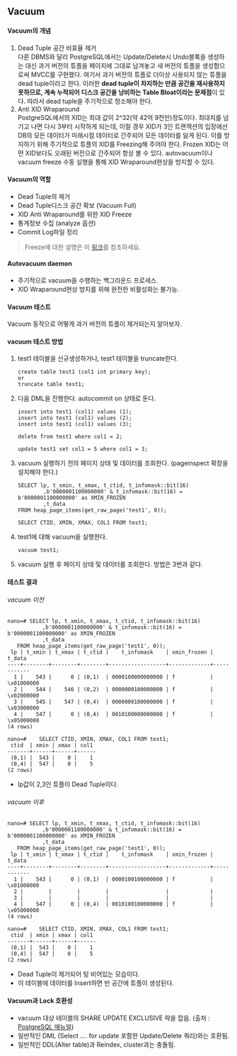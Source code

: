 ## Vacuum

#### Vacuum의 개념
1. Dead Tuple 공간 비효율 제거      
다른 DBMS와 달리 PostgreSQL에서는 Update/Delete시 Undo블록을 생성하는 대신 과거 버전의 튜플을 페이지에 그대로 남겨놓고 새 버전의 튜플을 생성함으로써 MVCC를 구현했다. 여기서 과거 버전의 튜플로 더이상 사용되지 않는 튜플을 dead tuple이라고 한다. 이러한 **dead tuple이 차지하는 만큼 공간을 재사용하지 못하므로, 계속 누적되어 디스크 공간을 낭비하는 Table Bloat이라는 문제점**이 있다. 따라서 dead tuple을 주기적으로 청소해야 한다. 
2. Anti XID Wraparound      
PostgreSQL에서의 XID는 최대 값이 2^32(약 42억 9천만)정도이다. 최대치를 넘기고 나면 다시 3부터 시작하게 되는데, 이럴 경우 XID가 3인 트랜잭션의 입장에선 DB의 모든 데이터가 미래시점 데이터로 간주되어 모든 데이터를 잃게 된다. 이를 방지하기 위해 주기적으로 튜플의 XID를 Freezing해 주어야 한다. Frozen XID는 어떤 XID보다도 오래된 버전으로 간주되어 항상 볼 수 있다. autovacuum이나 vacuum freeze 수동 실행을 통해 XID Wraparound현상을 방지할 수 있다.

#### Vacuum의 역할
- Dead Tuple의 제거
- Dead Tuple디스크 공간 확보 (Vacuum Full)
- XID Anti Wraparound를 위한 XID Freeze
- 통계정보 수집 (analyze 옵션)
- Commit Log파일 정리

> Freeze에 대한 설명은 이 [링크](https://github.com/hyungny2000/DatabaseStudy/blob/main/PostgreSQL/01.%20Architecture/03.%20Transaction%20and%20MVCC/02.%20PostgreSQL%EC%97%90%EC%84%9C%EC%9D%98%20%ED%8A%B8%EB%9E%9C%EC%9E%AD%EC%85%98%20%EA%B4%80%EB%A6%AC.md#vacuum)를 참조하세요.

#### Autovacuum daemon
- 주기적으로 vacuum을 수행하는 백그라운드 프로세스.
- XID Wraparound현상 방지를 위해 완전한 비활성화는 불가능.

#### Vacuum 테스트
Vacuum 동작으로 어떻게 과거 버전의 튜플이 제거되는지 알아보자.

#### vacuum 테스트 방법
1. test1 테이블을 신규생성하거나, test1 테이블을 truncate한다.
   ```
   create table test1 (col1 int primary key);
   or
   truncate table test1;
   ```
3. 다음 DML을 진행한다. autocommit on 상태로 둔다.
   ```
   insert into test1 (col1) values (1);
   insert into test1 (col1) values (2);
   insert into test1 (col1) values (3);

   delete from test1 where col1 = 2;

   update test1 set col1 = 5 where col1 = 3;
   ```
4. vacuum 실행하기 전의 페이지 상태 및 데이터를 조회한다. (pageinspect 확장을 설치해야 한다.)
   ```
   SELECT lp, t_xmin, t_xmax, t_ctid, t_infomask::bit(16)
           ,b'0000001100000000' & t_infomask::bit(16) = b'0000001100000000' as XMIN_FROZEN
           ,t_data
   FROM heap_page_items(get_raw_page('test1', 0));

   SELECT CTID, XMIN, XMAX, COL1 FROM test1;
   ```
5. test1에 대해 vacuum을 실행한다.
   ```
   vacuum test1;
   ```
6. vacuum 실행 후 페이지 상태 및 데이터를 조회한다. 방법은 3번과 같다.

#### 테스트 결과
###### vacuum 이전
```
nano=# SELECT lp, t_xmin, t_xmax, t_ctid, t_infomask::bit(16)
           ,b'0000001100000000' & t_infomask::bit(16) = b'0000001100000000' as XMIN_FROZEN
           ,t_data
   FROM heap_page_items(get_raw_page('test1', 0));
 lp | t_xmin | t_xmax | t_ctid |    t_infomask    | xmin_frozen |   t_data
----+--------+--------+--------+------------------+-------------+------------
  1 |    543 |      0 | (0,1)  | 0000100000000000 | f           | \x01000000
  2 |    544 |    546 | (0,2)  | 0000000100000000 | f           | \x02000000
  3 |    545 |    547 | (0,4)  | 0000000100000000 | f           | \x03000000
  4 |    547 |      0 | (0,4)  | 0010100000000000 | f           | \x05000000
(4 rows)

nano=#    SELECT CTID, XMIN, XMAX, COL1 FROM test1;
 ctid  | xmin | xmax | col1
-------+------+------+------
 (0,1) |  543 |    0 |    1
 (0,4) |  547 |    0 |    5
(2 rows)
```
- lp값이 2,3인 튜플이 Dead Tuple이다. 

###### vacuum 이후
```
nano=# SELECT lp, t_xmin, t_xmax, t_ctid, t_infomask::bit(16)
           ,b'0000001100000000' & t_infomask::bit(16) = b'0000001100000000' as XMIN_FROZEN
           ,t_data
   FROM heap_page_items(get_raw_page('test1', 0));
 lp | t_xmin | t_xmax | t_ctid |    t_infomask    | xmin_frozen |   t_data
----+--------+--------+--------+------------------+-------------+------------
  1 |    543 |      0 | (0,1)  | 0000100100000000 | f           | \x01000000
  2 |        |        |        |                  |             |
  3 |        |        |        |                  |             |
  4 |    547 |      0 | (0,4)  | 0010100100000000 | f           | \x05000000
(4 rows)

nano=#    SELECT CTID, XMIN, XMAX, COL1 FROM test1;
 ctid  | xmin | xmax | col1
-------+------+------+------
 (0,1) |  543 |    0 |    1
 (0,4) |  547 |    0 |    5
(2 rows)
```
- Dead Tuple이 제거되어 텅 비어있는 모습이다.
- 이 테이블에 데이터를 Insert하면 빈 공간에 튜플이 생성된다.

#### Vacuum과 Lock 호환성
- vacuum 대상 테이블의 SHARE UPDATE EXCLUSIVE 락을 잡음. (출처 : [PostgreSQL 매뉴얼](https://www.postgresql.org/docs/current/explicit-locking.html))
- 일반적인 DML (Select .... for update 포함한 Update/Delete 쿼리)와는 호환됨.
- 일반적인 DDL(Alter table)과 Reindex, cluster과는 충돌됨.
